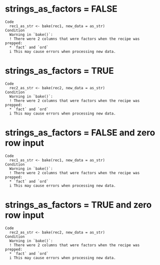 # strings_as_factors = FALSE

    Code
      rec1_as_str <- bake(rec1, new_data = as_str)
    Condition
      Warning in `bake()`:
      ! There were 2 columns that were factors when the recipe was prepped:
      * `fact` and `ord`
      i This may cause errors when processing new data.

# strings_as_factors = TRUE

    Code
      rec2_as_str <- bake(rec2, new_data = as_str)
    Condition
      Warning in `bake()`:
      ! There were 2 columns that were factors when the recipe was prepped:
      * `fact` and `ord`
      i This may cause errors when processing new data.

# strings_as_factors = FALSE and zero row input

    Code
      rec1_as_str <- bake(rec1, new_data = as_str)
    Condition
      Warning in `bake()`:
      ! There were 2 columns that were factors when the recipe was prepped:
      * `fact` and `ord`
      i This may cause errors when processing new data.

# strings_as_factors = TRUE and zero row input

    Code
      rec2_as_str <- bake(rec2, new_data = as_str)
    Condition
      Warning in `bake()`:
      ! There were 2 columns that were factors when the recipe was prepped:
      * `fact` and `ord`
      i This may cause errors when processing new data.

